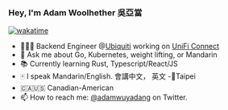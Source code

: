 ### Hey, I'm Adam Woolhether 吳亞當

[![wakatime](https://wakatime.com/badge/user/bf2e81b6-d205-4a08-a641-89ca8227df9b.svg)](https://wakatime.com/@bf2e81b6-d205-4a08-a641-89ca8227df9b)

- 👨🏼‍💻 Backend Engineer @[Ubiquiti](https://github.com/ubiquiti) working on [UniFi Connect](https://store.ui.com/collections/unifi-connect)
- 💬 Ask me about Go, Kubernetes, weight lifting, or Mandarin
- 📚 Currently learning Rust, Typescript/React/JS
- 🀄️ I speak Mandarin/English. 會講中文， 英文
-📍Taipei
- 🇨🇦🇺🇸 Canadian-American
- 📫 How to reach me: [@adamwuyadang](https://twitter.com/adamwuyadang) on Twitter.